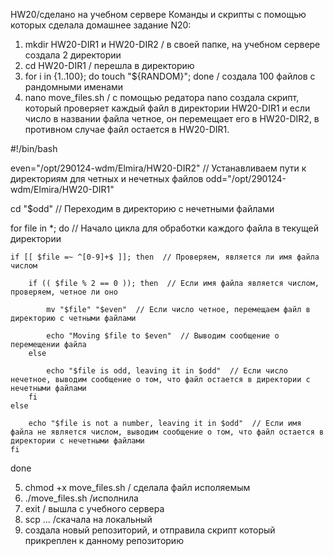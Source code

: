 HW20/сделано на учебном сервере
Команды и скрипты с помощью которых сделала домашнее задание N20:
1. mkdir HW20-DIR1 и HW20-DIR2 / в своей папке, на учебном сервере создала 2 директории 
2. cd HW20-DIR1 / перешла в директорию
3. for i in {1..100}; do touch "${RANDOM}"; done / создала 100 файлов с рандомными именами
4. nano move_files.sh / c помощью редатора nano создала скрипт, который проверяет каждый файл в директории HW20-DIR1 и если число в названии файла четное, он перемещает его в HW20-DIR2, в противном случае файл остается в HW20-DIR1.

#!/bin/bash

even="/opt/290124-wdm/Elmira/HW20-DIR2"  //  Устанавливаем пути к директориям для четных и нечетных файлов
odd="/opt/290124-wdm/Elmira/HW20-DIR1"


cd "$odd" // Переходим в директорию с нечетными файлами


for file in *; do   // Начало цикла для обработки каждого файла в текущей директории
  
    if [[ $file =~ ^[0-9]+$ ]]; then  // Проверяем, является ли имя файла числом
       
        if (( $file % 2 == 0 )); then  // Если имя файла является числом, проверяем, четное ли оно
          
            mv "$file" "$even"  // Если число четное, перемещаем файл в директорию с четными файлами
           
            echo "Moving $file to $even"  // Выводим сообщение о перемещении файла
        else
           
            echo "$file is odd, leaving it in $odd"  // Если число нечетное, выводим сообщение о том, что файл остается в директории с нечетными файлами
        fi
    else
        
        echo "$file is not a number, leaving it in $odd"  // Если имя файла не является числом, выводим сообщение о том, что файл остается в директории с нечетными файлами
    fi
done

5. chmod +x move_files.sh / сделала файл исполяемым
6. ./move_files.sh  /исполнила
7. exit / вышла с учебного сервера
8. scp ... /скачала на локальный
9. создала новый репозиторий, и отправила скрипт который прикреплен к данному репозиторию
